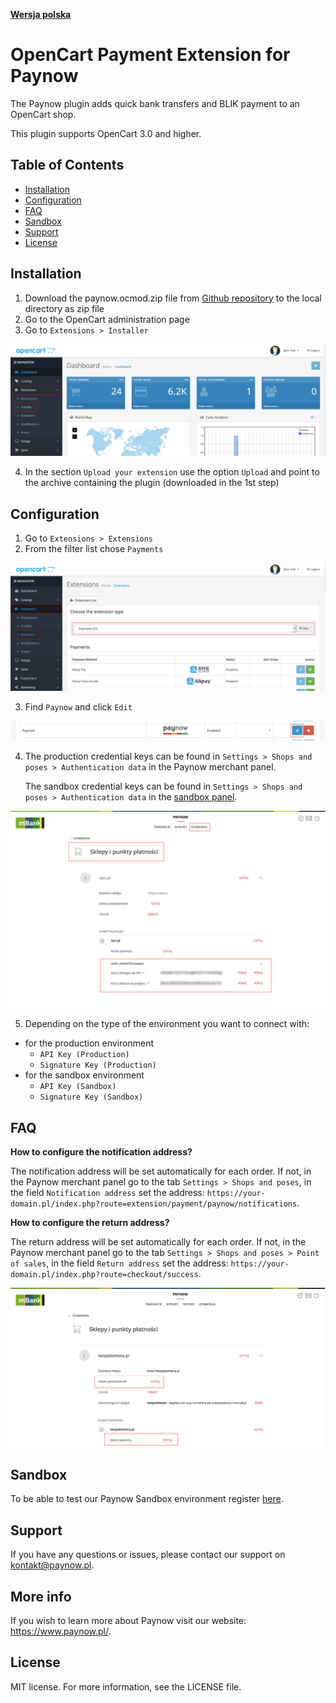 [**Wersja polska**][ext0]

# OpenCart Payment Extension for Paynow

The Paynow plugin adds quick bank transfers and BLIK payment to an OpenCart shop.

This plugin supports OpenCart 3.0 and higher.

## Table of Contents

- [Installation](#installation)
- [Configuration](#configuration)
- [FAQ](#FAQ)
- [Sandbox](#sandbox)
- [Support](#support)
- [License](#license)

## Installation

1. Download the paynow.ocmod.zip file from [Github repository][ext1] to the local directory as zip file
2. Go to the OpenCart administration page
3. Go to `Extensions > Installer`

![Installation step 3][ext3]

4. In the section `Upload your extension` use the option `Upload` and point to the archive containing the plugin (downloaded in the 1st step)

## Configuration

1. Go to `Extensions > Extensions`
2. From the filter list chose `Payments`

![Configuration step 2][ext5]

3. Find `Paynow` and click `Edit`

![Configuration step 3][ext6]

4. The production credential keys can be found in `Settings > Shops and poses > Authentication data` in the Paynow merchant panel.

   The sandbox credential keys can be found in `Settings > Shops and poses > Authentication data` in the [sandbox panel][ext11].

![Configuration step 4][ext8]

5. Depending on the type of the environment you want to connect with:

- for the production environment
  - `API Key (Production)`
  - `Signature Key (Production)`
- for the sandbox environment
  - `API Key (Sandbox)`
  - `Signature Key (Sandbox)`

## FAQ

**How to configure the notification address?**

The notification address will be set automatically for each order. If not, in the Paynow merchant panel go to the tab `Settings > Shops and poses`, in the field `Notification address` set the address: `https://your-domain.pl/index.php?route=extension/payment/paynow/notifications`.

**How to configure the return address?**

The return address will be set automatically for each order. If not, in the Paynow merchant panel go to the tab `Settings > Shops and poses > Point of sales`, in the field `Return address` set the address: `https://your-domain.pl/index.php?route=checkout/success`.

![FAQ][ext12]

## Sandbox

To be able to test our Paynow Sandbox environment register [here][ext2].

## Support

If you have any questions or issues, please contact our support on kontakt@paynow.pl.

## More info

If you wish to learn more about Paynow visit our website: https://www.paynow.pl/.

## License

MIT license. For more information, see the LICENSE file.

[ext0]: README.EN.md
[ext1]: https://github.com/pay-now/paynow-opencart/releases/latest
[ext2]: https://panel.sandbox.paynow.pl/auth/register
[ext3]: instruction/step1.png
[ext4]: instruction/step2.png
[ext5]: instruction/step3.png
[ext6]: instruction/step4.png
[ext7]: instruction/step5.png
[ext8]: instruction/step6.png
[ext9]: instruction/step7.png
[ext10]: instruction/step8.png
[ext11]: https://panel.sandbox.paynow.pl/merchant/settings/shops-and-pos
[ext12]: instruction/faq.png
